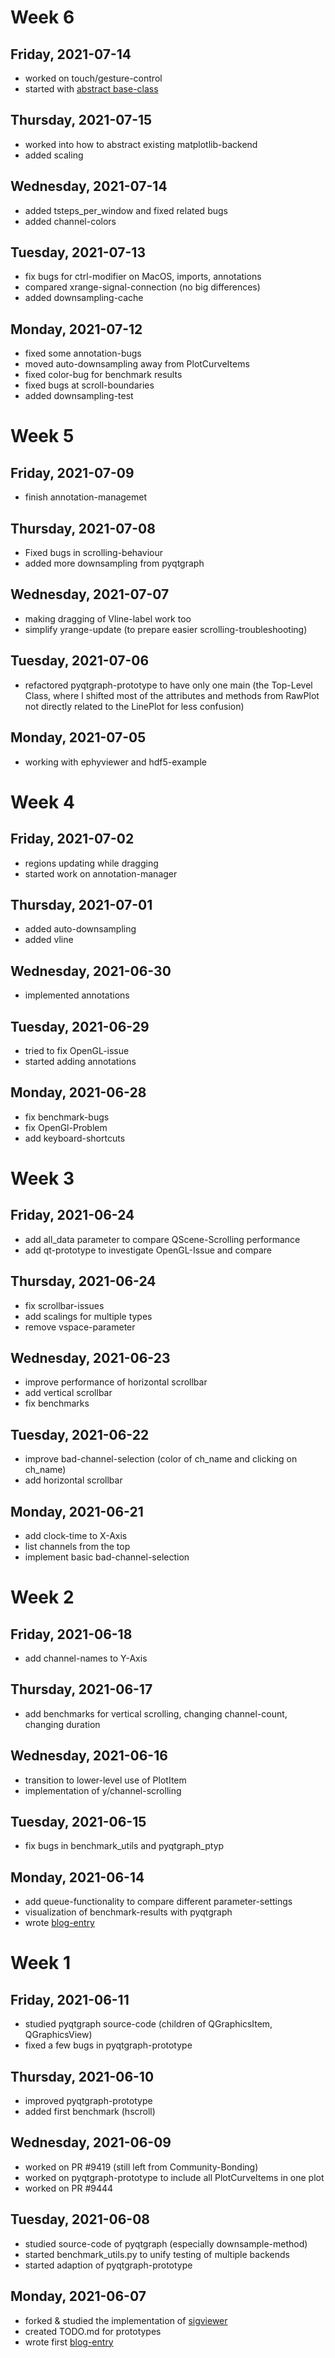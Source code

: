 # Week 6
## Friday, 2021-07-14
- worked on touch/gesture-control
- started with [abstract base-class](https://github.com/marsipu/mne-python/tree/rawplot_refactor)

## Thursday, 2021-07-15
- worked into how to abstract existing matplotlib-backend
- added scaling

## Wednesday, 2021-07-14
- added tsteps_per_window and fixed related bugs
- added channel-colors

## Tuesday, 2021-07-13
- fix bugs for ctrl-modifier on MacOS, imports, annotations
- compared xrange-signal-connection (no big differences)
- added downsampling-cache

## Monday, 2021-07-12
- fixed some annotation-bugs
- moved auto-downsampling away from PlotCurveItems
- fixed color-bug for benchmark results
- fixed bugs at scroll-boundaries
- added downsampling-test

# Week 5
## Friday, 2021-07-09
- finish annotation-managemet

## Thursday, 2021-07-08
- Fixed bugs in scrolling-behaviour
- added more downsampling from pyqtgraph

## Wednesday, 2021-07-07
- making dragging of Vline-label work too
- simplify yrange-update (to prepare easier scrolling-troubleshooting)

## Tuesday, 2021-07-06
- refactored pyqtgraph-prototype to have only one main (the Top-Level Class, 
  where I shifted most of the attributes and methods from RawPlot not directly 
  related to the LinePlot for less confusion)

## Monday, 2021-07-05
- working with ephyviewer and hdf5-example

# Week 4
## Friday, 2021-07-02
- regions updating while dragging
- started work on annotation-manager

## Thursday, 2021-07-01
- added auto-downsampling
- added vline

## Wednesday, 2021-06-30
- implemented annotations

## Tuesday, 2021-06-29
- tried to fix OpenGL-issue
- started adding annotations

## Monday, 2021-06-28
- fix benchmark-bugs
- fix OpenGl-Problem
- add keyboard-shortcuts

# Week 3
## Friday, 2021-06-24
- add all_data parameter to compare QScene-Scrolling performance
- add qt-prototype to investigate OpenGL-Issue and compare

## Thursday, 2021-06-24
- fix scrollbar-issues
- add scalings for multiple types
- remove vspace-parameter

## Wednesday, 2021-06-23
- improve performance of horizontal scrollbar
- add vertical scrollbar
- fix benchmarks

## Tuesday, 2021-06-22
- improve bad-channel-selection (color of ch_name and clicking on ch_name)
- add horizontal scrollbar

## Monday, 2021-06-21
- add clock-time to X-Axis
- list channels from the top
- implement basic bad-channel-selection

# Week 2
## Friday, 2021-06-18
- add channel-names to Y-Axis

## Thursday, 2021-06-17
- add benchmarks for vertical scrolling, changing channel-count, changing duration

## Wednesday, 2021-06-16
- transition to lower-level use of PlotItem
- implementation of y/channel-scrolling

## Tuesday, 2021-06-15
- fix bugs in benchmark_utils and pyqtgraph_ptyp

## Monday, 2021-06-14
- add queue-functionality to compare different parameter-settings
- visualization of benchmark-results with pyqtgraph
- wrote [blog-entry](https://blogs.python-gsoc.org/en/marsipus-blog/blog-week-1-07-06-12-06/)

# Week 1

## Friday, 2021-06-11
- studied pyqtgraph source-code (children of QGraphicsItem, QGraphicsView)
- fixed a few bugs in pyqtgraph-prototype

## Thursday, 2021-06-10
- improved pyqtgraph-prototype
- added first benchmark (hscroll)

## Wednesday, 2021-06-09
- worked on PR #9419 (still left from Community-Bonding)
- worked on pyqtgraph-prototype to include all PlotCurveItems in one plot
- worked on PR #9444

## Tuesday, 2021-06-08
- studied source-code of pyqtgraph (especially downsample-method)
- started benchmark_utils.py to unify testing of multiple backends
- started adaption of pyqtgraph-prototype

## Monday, 2021-06-07
- forked & studied the implementation of [sigviewer](https://github.com/cbrnr/sigviewer)
- created TODO.md for prototypes
- wrote first [blog-entry](https://blogs.python-gsoc.org/en/marsipus-blog/weekly-check-in-community-bonding-period-17-05-06-06/)